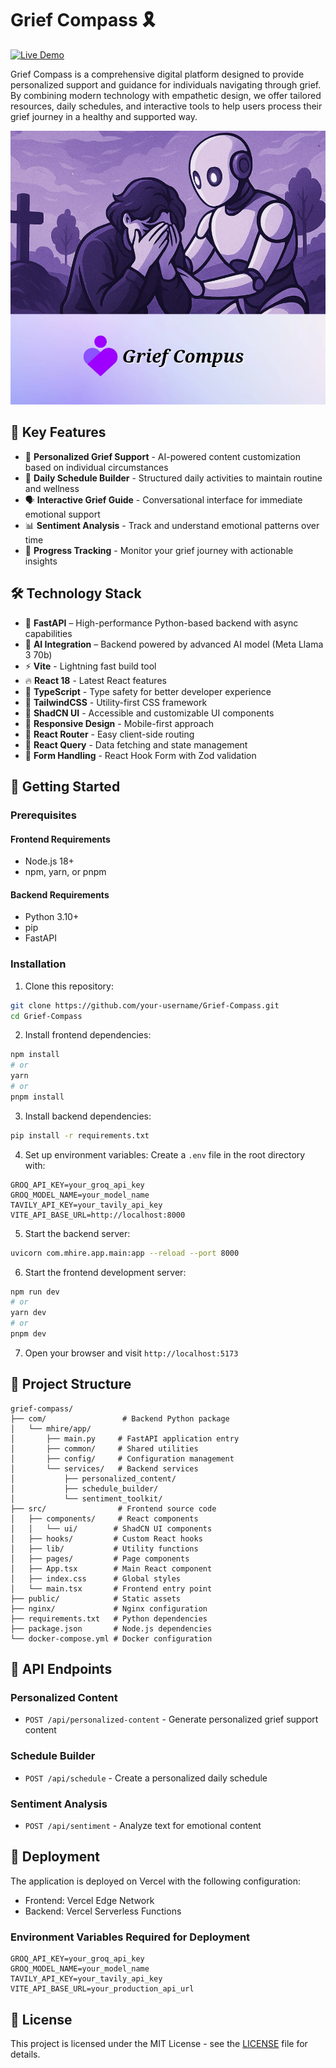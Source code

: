 # Grief Compass 🎗️

[![Live Demo](https://img.shields.io/badge/Live-Demo-brightgreen.svg)](https://grief-compass.vercel.app)

Grief Compass is a comprehensive digital platform designed to provide personalized support and guidance for individuals navigating through grief. By combining modern technology with empathetic design, we offer tailored resources, daily schedules, and interactive tools to help users process their grief journey in a healthy and supported way.

![Grief Compass](/public/gc.png)

## 🌟 Key Features

- 🤝 **Personalized Grief Support** - AI-powered content customization based on individual circumstances
- 📅 **Daily Schedule Builder** - Structured daily activities to maintain routine and wellness
- 🗣️ **Interactive Grief Guide** - Conversational interface for immediate emotional support
- 📊 **Sentiment Analysis** - Track and understand emotional patterns over time
- 🎯 **Progress Tracking** - Monitor your grief journey with actionable insights

## 🛠️ Technology Stack

- 🚀 **FastAPI** – High-performance Python-based backend with async capabilities
- 🧠 **AI Integration** – Backend powered by advanced AI model (Meta Llama 3 70b)
- ⚡️ **Vite** - Lightning fast build tool
- 🔥 **React 18** - Latest React features
- 🧩 **TypeScript** - Type safety for better developer experience
- 🎨 **TailwindCSS** - Utility-first CSS framework
- 🧰 **ShadCN UI** - Accessible and customizable UI components
- 📱 **Responsive Design** - Mobile-first approach
- 🧭 **React Router** - Easy client-side routing
- 🔄 **React Query** - Data fetching and state management
- 🧪 **Form Handling** - React Hook Form with Zod validation

## 🚀 Getting Started

### Prerequisites

#### Frontend Requirements
- Node.js 18+ 
- npm, yarn, or pnpm

#### Backend Requirements
- Python 3.10+
- pip
- FastAPI

### Installation

1. Clone this repository:
```bash
git clone https://github.com/your-username/Grief-Compass.git
cd Grief-Compass
```

2. Install frontend dependencies:
```bash
npm install
# or
yarn
# or
pnpm install
```

3. Install backend dependencies:
```bash
pip install -r requirements.txt
```

4. Set up environment variables:
Create a `.env` file in the root directory with:
```env
GROQ_API_KEY=your_groq_api_key
GROQ_MODEL_NAME=your_model_name
TAVILY_API_KEY=your_tavily_api_key
VITE_API_BASE_URL=http://localhost:8000
```

5. Start the backend server:
```bash
uvicorn com.mhire.app.main:app --reload --port 8000
```

6. Start the frontend development server:
```bash
npm run dev
# or
yarn dev
# or
pnpm dev
```

7. Open your browser and visit `http://localhost:5173`

## 📁 Project Structure

```
grief-compass/
├── com/                 # Backend Python package
│   └── mhire/app/
│       ├── main.py     # FastAPI application entry
│       ├── common/     # Shared utilities
│       ├── config/     # Configuration management
│       └── services/   # Backend services
│           ├── personalized_content/
│           ├── schedule_builder/
│           └── sentiment_toolkit/
├── src/                # Frontend source code
│   ├── components/     # React components
│   │   └── ui/        # ShadCN UI components
│   ├── hooks/         # Custom React hooks
│   ├── lib/           # Utility functions
│   ├── pages/         # Page components
│   ├── App.tsx        # Main React component
│   ├── index.css      # Global styles
│   └── main.tsx       # Frontend entry point
├── public/            # Static assets
├── nginx/             # Nginx configuration
├── requirements.txt   # Python dependencies
├── package.json       # Node.js dependencies
└── docker-compose.yml # Docker configuration
```

## 🔧 API Endpoints

### Personalized Content
- `POST /api/personalized-content` - Generate personalized grief support content

### Schedule Builder
- `POST /api/schedule` - Create a personalized daily schedule

### Sentiment Analysis
- `POST /api/sentiment` - Analyze text for emotional content

## 🚀 Deployment

The application is deployed on Vercel with the following configuration:
- Frontend: Vercel Edge Network
- Backend: Vercel Serverless Functions

### Environment Variables Required for Deployment
```env
GROQ_API_KEY=your_groq_api_key
GROQ_MODEL_NAME=your_model_name
TAVILY_API_KEY=your_tavily_api_key
VITE_API_BASE_URL=your_production_api_url
```

## 📄 License

This project is licensed under the MIT License - see the [LICENSE](LICENSE) file for details.
